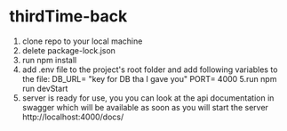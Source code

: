 # thirdTime-back

1. clone repo to your local machine
2. delete package-lock.json
3. run npm install 
4. add .env file to the project's root folder and add following variables to the file:
DB_URL= "key for DB tha I gave you"
PORT= 4000
5.run npm run devStart
6. server is ready for use, you you can look at the api documentation in swagger 
which will be available as soon as you will start the server http://localhost:4000/docs/
